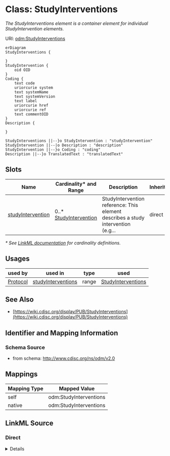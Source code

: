 # Class: StudyInterventions

_The StudyInterventions element is a container element for individual StudyIntervention elements._




URI: [odm:StudyInterventions](http://www.cdisc.org/ns/odm/v2.0/StudyInterventions)


```mermaid
erDiagram
StudyInterventions {

}
StudyIntervention {
    oid OID  
}
Coding {
    text code  
    uriorcurie system  
    text systemName  
    text systemVersion  
    text label  
    uriorcurie href  
    uriorcurie ref  
    text commentOID  
}
Description {

}

StudyInterventions ||--}o StudyIntervention : "studyIntervention"
StudyIntervention ||--|o Description : "description"
StudyIntervention ||--}o Coding : "coding"
Description ||--}o TranslatedText : "translatedText"

```



<!-- no inheritance hierarchy -->


## Slots

| Name | Cardinality* and Range | Description | Inheritance |
| ---  | --- | --- | --- |
| [studyIntervention](studyIntervention.md) | 0..* <br/> [StudyIntervention](StudyIntervention.md) | StudyIntervention reference: This element describes a study intervention (e.g... | direct |

_* See [LinkML documentation](https://linkml.io/linkml/schemas/slots.html#slot-cardinality) for cardinality definitions._




## Usages

| used by | used in | type | used |
| ---  | --- | --- | --- |
| [Protocol](Protocol.md) | [studyInterventions](studyInterventions.md) | range | [StudyInterventions](StudyInterventions.md) |






## See Also

* [https://wiki.cdisc.org/display/PUB/StudyInterventions](https://wiki.cdisc.org/display/PUB/StudyInterventions)

## Identifier and Mapping Information







### Schema Source


* from schema: http://www.cdisc.org/ns/odm/v2.0





## Mappings

| Mapping Type | Mapped Value |
| ---  | ---  |
| self | odm:StudyInterventions |
| native | odm:StudyInterventions |





## LinkML Source

<!-- TODO: investigate https://stackoverflow.com/questions/37606292/how-to-create-tabbed-code-blocks-in-mkdocs-or-sphinx -->

### Direct

<details>
```yaml
name: StudyInterventions
description: The StudyInterventions element is a container element for individual
  StudyIntervention elements.
from_schema: http://www.cdisc.org/ns/odm/v2.0
see_also:
- https://wiki.cdisc.org/display/PUB/StudyInterventions
rank: 1000
slots:
- studyIntervention
slot_usage:
  studyIntervention:
    name: studyIntervention
    multivalued: true
    domain_of:
    - StudyInterventions
    range: StudyIntervention
    inlined: true
    inlined_as_list: true
class_uri: odm:StudyInterventions

```
</details>

### Induced

<details>
```yaml
name: StudyInterventions
description: The StudyInterventions element is a container element for individual
  StudyIntervention elements.
from_schema: http://www.cdisc.org/ns/odm/v2.0
see_also:
- https://wiki.cdisc.org/display/PUB/StudyInterventions
rank: 1000
slot_usage:
  studyIntervention:
    name: studyIntervention
    multivalued: true
    domain_of:
    - StudyInterventions
    range: StudyIntervention
    inlined: true
    inlined_as_list: true
attributes:
  studyIntervention:
    name: studyIntervention
    description: 'StudyIntervention reference: This element describes a study intervention
      (e.g., medication, treatment, therapy) for the clinical study. The human-readable
      description is provided in the Description element. The Coding element can be
      used to provide a machine-readable code for the indication (e.g., ATC M01AE01
      code for "Ibuprofen" when used as a nonsteroidal anti-inflammatory drug).'
    from_schema: http://www.cdisc.org/ns/odm/v2.0
    rank: 1000
    multivalued: true
    alias: studyIntervention
    owner: StudyInterventions
    domain_of:
    - StudyInterventions
    range: StudyIntervention
    inlined: true
    inlined_as_list: true
class_uri: odm:StudyInterventions

```
</details>